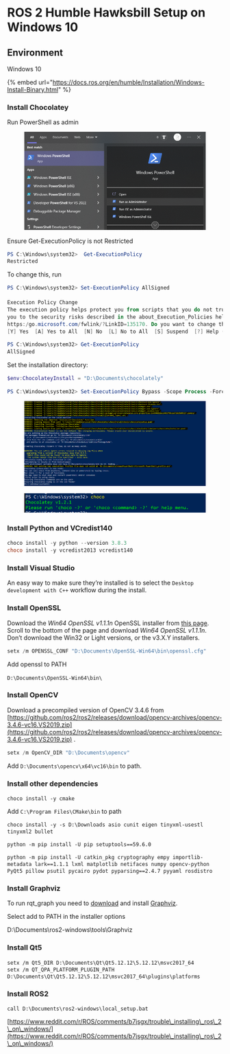 # ROS 2 Humble Hawksbill Setup on Windows 10

## Environment

Windows 10



{% embed url="https://docs.ros.org/en/humble/Installation/Windows-Install-Binary.html" %}

### Install Chocolatey

Run PowerShell as admin

<figure><img src="../.gitbook/assets/image (4).png" alt=""><figcaption></figcaption></figure>

Ensure Get-ExecutionPolicy is not Restricted

```powershell
PS C:\Windows\system32>  Get-ExecutionPolicy
Restricted
```

To change this, run

```powershell
PS C:\Windows\system32> Set-ExecutionPolicy AllSigned

Execution Policy Change
The execution policy helps protect you from scripts that you do not trust. Changing the execution policy might expose
you to the security risks described in the about_Execution_Policies help topic at
https:/go.microsoft.com/fwlink/?LinkID=135170. Do you want to change the execution policy?
[Y] Yes  [A] Yes to All  [N] No  [L] No to All  [S] Suspend  [?] Help (default is "N"): Y
```

```powershell
PS C:\Windows\system32> Get-ExecutionPolicy
AllSigned
```

Set the installation directory:

```powershell
$env:ChocolateyInstall = "D:\Documents\chocolately"
```



```powershell
PS C:\Windows\system32> Set-ExecutionPolicy Bypass -Scope Process -Force; [System.Net.ServicePointManager]::SecurityProtocol = [System.Net.ServicePointManager]::SecurityProtocol -bor 3072; iex ((New-Object System.Net.WebClient).DownloadString('https://community.chocolatey.org/install.ps1'))
```

<figure><img src="../.gitbook/assets/image (2).png" alt=""><figcaption></figcaption></figure>

<figure><img src="../.gitbook/assets/image (5).png" alt=""><figcaption></figcaption></figure>



### Install Python and VCredist140

```powershell
choco install -y python --version 3.8.3
choco install -y vcredist2013 vcredist140
```



### Install Visual Studio

An easy way to make sure they’re installed is to select the `Desktop development with C++` workflow during the install.



### Install OpenSSL

Download the _Win64 OpenSSL v1.1.1n_ OpenSSL installer from [this page](https://slproweb.com/products/Win32OpenSSL.html). Scroll to the bottom of the page and download _Win64 OpenSSL v1.1.1n_. Don’t download the Win32 or Light versions, or the v3.X.Y installers.

```powershell
setx /m OPENSSL_CONF "D:\Documents\OpenSSL-Win64\bin\openssl.cfg"
```

Add openssl to PATH

`D:\Documents\OpenSSL-Win64\bin\`



### Install OpenCV

Download a precompiled version of OpenCV 3.4.6 from [https://github.com/ros2/ros2/releases/download/opencv-archives/opencv-3.4.6-vc16.VS2019.zip](https://github.com/ros2/ros2/releases/download/opencv-archives/opencv-3.4.6-vc16.VS2019.zip) .



```powershell
setx /m OpenCV_DIR "D:\Documents\opencv"
```

Add `D:\Documents\opencv\x64\vc16\bin` to path.



### Install other dependencies

```
choco install -y cmake
```

Add `C:\Program Files\CMake\bin` to path



```
choco install -y -s D:\Downloads asio cunit eigen tinyxml-usestl tinyxml2 bullet
```

```
python -m pip install -U pip setuptools==59.6.0
```

```
python -m pip install -U catkin_pkg cryptography empy importlib-metadata lark==1.1.1 lxml matplotlib netifaces numpy opencv-python PyQt5 pillow psutil pycairo pydot pyparsing==2.4.7 pyyaml rosdistro
```



### Install Graphviz

To run rqt\_graph you need to [download](https://graphviz.gitlab.io/\_pages/Download/Download\_windows.html) and install [Graphviz](https://graphviz.gitlab.io/).&#x20;

Select add to PATH in the installer options

D:\Documents\ros2-windows\tools\Graphviz



### Install Qt5

```
setx /m Qt5_DIR D:\Documents\Qt\Qt5.12.12\5.12.12\msvc2017_64
setx /m QT_QPA_PLATFORM_PLUGIN_PATH D:\Documents\Qt\Qt5.12.12\5.12.12\msvc2017_64\plugins\platforms
```





### Install ROS2

```
call D:\Documents\ros2-windows\local_setup.bat
```





[https://www.reddit.com/r/ROS/comments/b7jsgx/trouble\_installing\_ros\_2\_on\_windows/](https://www.reddit.com/r/ROS/comments/b7jsgx/trouble\_installing\_ros\_2\_on\_windows/)

